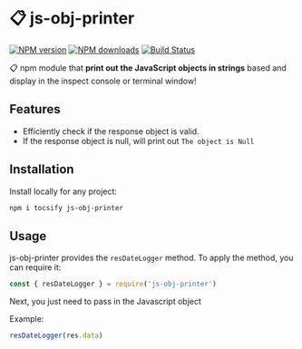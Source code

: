 # 📋 js-obj-printer

[![NPM version](https://img.shields.io/npm/v/tocsify.svg?style=flat)](https://www.npmjs.com/package/js-obj-printer) [![NPM downloads](https://img.shields.io/npm/dm/tocsify.svg?style=flat)](https://www.npmjs.com/package/js-obj-printer) [![Build Status](https://img.shields.io/travis/droxey/tocsify.svg?style=flat)](https://www.npmjs.com/package/js-obj-printer)

📋 npm module that **print out the JavaScript objects in strings** based and display in the inspect console or terminal window!

## Features

* Efficiently check if the response object is valid.
* If the response object is null, will print out `The object is Null`

## Installation

Install locally for any project:

```bash
npm i tocsify js-obj-printer
```

## Usage
js-obj-printer provides the `resDateLogger` method. To apply the method, you can require it:

```javascript
const { resDateLogger } = require('js-obj-printer')
```

Next, you just need to pass in the Javascript object

Example:

```javascript
resDateLogger(res.data)
```